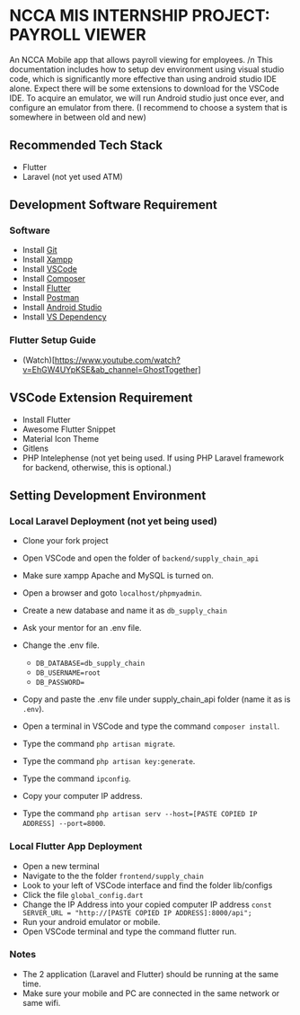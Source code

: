 # NCCA MIS INTERNSHIP PROJECT: PAYROLL VIEWER

An NCCA Mobile app that allows payroll viewing for employees. /n
This documentation includes how to setup dev environment using visual studio code, which is significantly more effective than using android studio IDE alone. Expect there will be some extensions to download for the VSCode IDE. To acquire an emulator, we will run Android studio just once ever, and configure an emulator from there. (I recommend to choose a system that is somewhere in between old and new)

## Recommended Tech Stack

- Flutter
- Laravel (not yet used ATM)

## Development Software Requirement

### Software

- Install [Git](https://git-scm.com/downloads)
- Install [Xampp](https://www.apachefriends.org/download.html) 
- Install [VSCode](https://code.visualstudio.com/)
- Install [Composer](https://getcomposer.org/download/)
- Install [Flutter](https://docs.flutter.dev/get-started/install)
- Install [Postman](https://www.postman.com/downloads/)
- Install [Android Studio](https://developer.android.com/studio)
- Install [VS Dependency](https://visualstudio.microsoft.com/downloads/#build-tools-for-visual-studio-2022)

### Flutter Setup Guide

- (Watch)[https://www.youtube.com/watch?v=EhGW4UYpKSE&ab_channel=GhostTogether]

## VSCode Extension Requirement

- Install Flutter
- Awesome Flutter Snippet
- Material Icon Theme
- Gitlens
- PHP Intelephense (not yet being used. If using PHP Laravel framework for backend, otherwise, this is optional.)

## Setting Development Environment

### Local Laravel Deployment (not yet being used)

- Clone your fork project
- Open VSCode and open the folder of `backend/supply_chain_api`
- Make sure xampp Apache and MySQL is turned on.
- Open a browser and goto `localhost/phpmyadmin`.
- Create a new database and name it as `db_supply_chain`
- Ask your mentor for an .env file.
- Change the .env file.

  - `DB_DATABASE=db_supply_chain`
  - `DB_USERNAME=root`
  - `DB_PASSWORD=`

- Copy and paste the .env file under supply_chain_api folder (name it as is `.env`).
- Open a terminal in VSCode and type the command `composer install`.
- Type the command `php artisan migrate`.
- Type the command `php artisan key:generate`.
- Type the command `ipconfig`.
- Copy your computer IP address.
- Type the command `php artisan serv --host=[PASTE COPIED IP ADDRESS] --port=8000`.

### Local Flutter App Deployment

- Open a new terminal
- Navigate to the the folder `frontend/supply_chain`
- Look to your left of VSCode interface and find the folder lib/configs
- Click the file `global_config.dart`
- Change the IP Address into your copied computer IP address `const SERVER_URL = "http://[PASTE COPIED IP ADDRESS]:8000/api";`
- Run your android emulator or mobile.
- Open VSCode terminal and type the command flutter run.

### Notes

- The 2 application (Laravel and Flutter) should be running at the same time.
- Make sure your mobile and PC are connected in the same network or same wifi.
